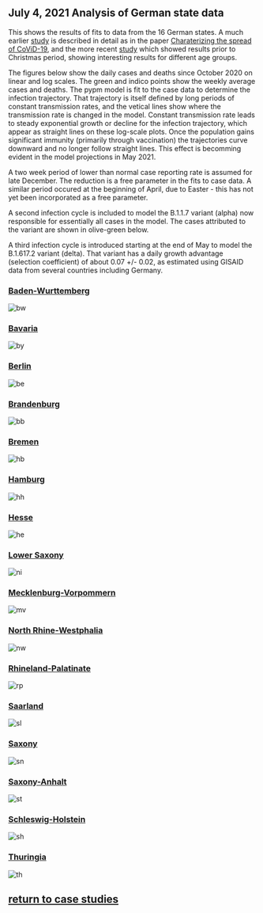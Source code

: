 ## July 4, 2021 Analysis of German state data

This shows the results of fits to data from the 16 German states.
A much earlier [study](../archive/germany20200625/index.md)
is described in detail as in the paper [Charaterizing the spread of CoViD-19](../index.md),
and the more recent [study](../archive/germany20201206/index.md)
which showed results prior to Christmas period, showing interesting results for different age groups.

The figures below show the daily cases and deaths since October 2020 on linear and log scales.
The green and indico points show the weekly average cases and deaths.
The pypm model is fit to the case data to determine the infection trajectory.
That trajectory is itself defined by long periods of constant transmission rates,
and the vetical lines show where the transmission rate is changed in the model.
Constant transmission rate leads to steady exponential growth or decline for the infection trajectory,
which appear as straight lines on these log-scale plots.
Once the population gains significant immunity (primarily through vaccination) the
trajectories curve downward and no longer follow straight lines.
This effect is becomming evident in the model projections in May 2021.

A two week period of lower than normal case reporting rate is assumed for late December.
The reduction is a free parameter in the fits to case data.
A similar period occured at the beginning of April, due to Easter - this has not
yet been incorporated as a free parameter.

A second infection cycle is included to model the B.1.1.7 variant (alpha)
now responsible for essentially all cases in the model.
The cases attributed to the variant are shown in olive-green below. 

A third infection cycle is introduced starting at the end of May to model the B.1.617.2 variant (delta).
That variant has a daily growth advantage (selection coefficient) of about 0.07 +/- 0.02, as estimated
using GISAID data from several countries including Germany.

### [Baden-Wurttemberg](img/bw_2_9_0704.pdf)

![bw](img/bw_2_9_0704.png)

### [Bavaria](img/by_2_9_0704.pdf)

![by](img/by_2_9_0704.png)

### [Berlin](img/be_2_9_0704.pdf)

![be](img/be_2_9_0704.png)

### [Brandenburg](img/bb_2_9_0704.pdf)

![bb](img/bb_2_9_0704.png)

### [Bremen](img/hb_2_9_0704.pdf)

![hb](img/hb_2_9_0704.png)

### [Hamburg](img/hh_2_9_0704.pdf)

![hh](img/hh_2_9_0704.png)

### [Hesse](img/he_2_9_0704.pdf)

![he](img/he_2_9_0704.png)

### [Lower Saxony](img/ni_2_9_0704.pdf)

![ni](img/ni_2_9_0704.png)

### [Mecklenburg-Vorpommern](img/mv_2_9_0704.pdf)

![mv](img/mv_2_9_0704.png)

### [North Rhine-Westphalia](img/nw_2_9_0704.pdf)

![nw](img/nw_2_9_0704.png)

### [Rhineland-Palatinate](img/rp_2_9_0704.pdf)

![rp](img/rp_2_9_0704.png)

### [Saarland](img/sl_2_9_0704.pdf)

![sl](img/sl_2_9_0704.png)

### [Saxony](img/sn_2_9_0704.pdf)

![sn](img/sn_2_9_0704.png)

### [Saxony-Anhalt](img/st_2_9_0704.pdf)

![st](img/st_2_9_0704.png)

### [Schleswig-Holstein](img/sh_2_9_0704.pdf)

![sh](img/sh_2_9_0704.png)

### [Thuringia](img/th_2_9_0704.pdf)

![th](img/th_2_9_0704.png)


## [return to case studies](../index.md)

